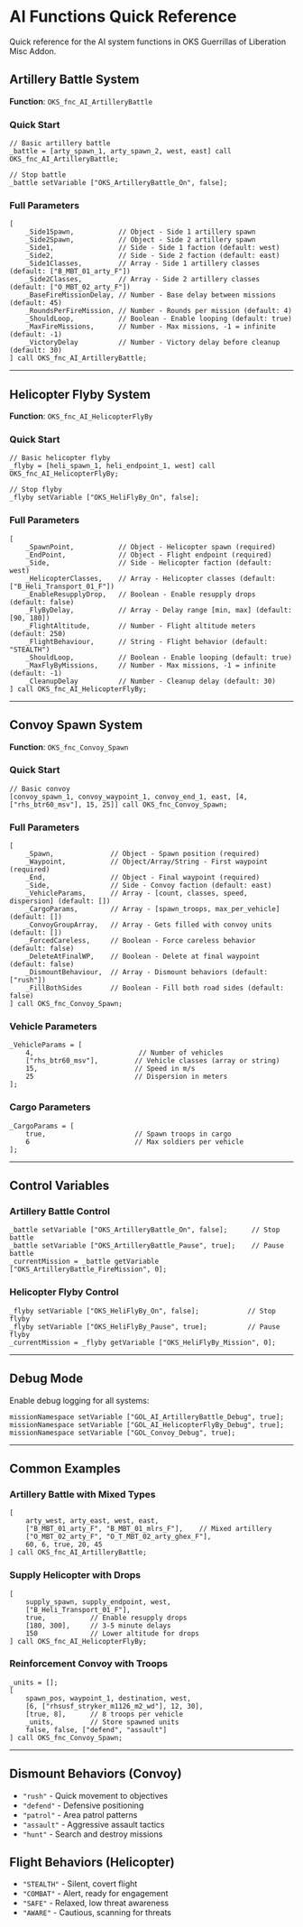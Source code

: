 # AI Functions Quick Reference

Quick reference for the AI system functions in OKS Guerrillas of Liberation Misc Addon.

## Artillery Battle System

**Function**: `OKS_fnc_AI_ArtilleryBattle`

### Quick Start
```sqf
// Basic artillery battle
_battle = [arty_spawn_1, arty_spawn_2, west, east] call OKS_fnc_AI_ArtilleryBattle;

// Stop battle
_battle setVariable ["OKS_ArtilleryBattle_On", false];
```

### Full Parameters
```sqf
[
    _Side1Spawn,           // Object - Side 1 artillery spawn
    _Side2Spawn,           // Object - Side 2 artillery spawn  
    _Side1,                // Side - Side 1 faction (default: west)
    _Side2,                // Side - Side 2 faction (default: east)
    _Side1Classes,         // Array - Side 1 artillery classes (default: ["B_MBT_01_arty_F"])
    _Side2Classes,         // Array - Side 2 artillery classes (default: ["O_MBT_02_arty_F"])
    _BaseFireMissionDelay, // Number - Base delay between missions (default: 45)
    _RoundsPerFireMission, // Number - Rounds per mission (default: 4)
    _ShouldLoop,           // Boolean - Enable looping (default: true)
    _MaxFireMissions,      // Number - Max missions, -1 = infinite (default: -1)
    _VictoryDelay          // Number - Victory delay before cleanup (default: 30)
] call OKS_fnc_AI_ArtilleryBattle;
```

---

## Helicopter Flyby System

**Function**: `OKS_fnc_AI_HelicopterFlyBy`

### Quick Start
```sqf
// Basic helicopter flyby
_flyby = [heli_spawn_1, heli_endpoint_1, west] call OKS_fnc_AI_HelicopterFlyBy;

// Stop flyby
_flyby setVariable ["OKS_HeliFlyBy_On", false];
```

### Full Parameters
```sqf
[
    _SpawnPoint,           // Object - Helicopter spawn (required)
    _EndPoint,             // Object - Flight endpoint (required)
    _Side,                 // Side - Helicopter faction (default: west)
    _HelicopterClasses,    // Array - Helicopter classes (default: ["B_Heli_Transport_01_F"])
    _EnableResupplyDrop,   // Boolean - Enable resupply drops (default: false)
    _FlyByDelay,           // Array - Delay range [min, max] (default: [90, 180])
    _FlightAltitude,       // Number - Flight altitude meters (default: 250)
    _FlightBehaviour,      // String - Flight behavior (default: "STEALTH")
    _ShouldLoop,           // Boolean - Enable looping (default: true)
    _MaxFlyByMissions,     // Number - Max missions, -1 = infinite (default: -1)
    _CleanupDelay          // Number - Cleanup delay (default: 30)
] call OKS_fnc_AI_HelicopterFlyBy;
```

---

## Convoy Spawn System

**Function**: `OKS_fnc_Convoy_Spawn`

### Quick Start
```sqf
// Basic convoy
[convoy_spawn_1, convoy_waypoint_1, convoy_end_1, east, [4, ["rhs_btr60_msv"], 15, 25]] call OKS_fnc_Convoy_Spawn;
```

### Full Parameters
```sqf
[
    _Spawn,              // Object - Spawn position (required)
    _Waypoint,           // Object/Array/String - First waypoint (required)
    _End,                // Object - Final waypoint (required)
    _Side,               // Side - Convoy faction (default: east)
    _VehicleParams,      // Array - [count, classes, speed, dispersion] (default: [])
    _CargoParams,        // Array - [spawn_troops, max_per_vehicle] (default: [])
    _ConvoyGroupArray,   // Array - Gets filled with convoy units (default: [])
    _ForcedCareless,     // Boolean - Force careless behavior (default: false)
    _DeleteAtFinalWP,    // Boolean - Delete at final waypoint (default: false)
    _DismountBehaviour,  // Array - Dismount behaviors (default: ["rush"])
    _FillBothSides       // Boolean - Fill both road sides (default: false)
] call OKS_fnc_Convoy_Spawn;
```

### Vehicle Parameters
```sqf
_VehicleParams = [
    4,                          // Number of vehicles
    ["rhs_btr60_msv"],         // Vehicle classes (array or string)
    15,                        // Speed in m/s
    25                         // Dispersion in meters
];
```

### Cargo Parameters
```sqf
_CargoParams = [
    true,                      // Spawn troops in cargo
    6                          // Max soldiers per vehicle
];
```

---

## Control Variables

### Artillery Battle Control
```sqf
_battle setVariable ["OKS_ArtilleryBattle_On", false];      // Stop battle
_battle setVariable ["OKS_ArtilleryBattle_Pause", true];    // Pause battle
_currentMission = _battle getVariable ["OKS_ArtilleryBattle_FireMission", 0];
```

### Helicopter Flyby Control
```sqf
_flyby setVariable ["OKS_HeliFlyBy_On", false];            // Stop flyby
_flyby setVariable ["OKS_HeliFlyBy_Pause", true];          // Pause flyby
_currentMission = _flyby getVariable ["OKS_HeliFlyBy_Mission", 0];
```

---

## Debug Mode

Enable debug logging for all systems:
```sqf
missionNamespace setVariable ["GOL_AI_ArtilleryBattle_Debug", true];
missionNamespace setVariable ["GOL_AI_HelicopterFlyBy_Debug", true];
missionNamespace setVariable ["GOL_Convoy_Debug", true];
```

---

## Common Examples

### Artillery Battle with Mixed Types
```sqf
[
    arty_west, arty_east, west, east,
    ["B_MBT_01_arty_F", "B_MBT_01_mlrs_F"],    // Mixed artillery
    ["O_MBT_02_arty_F", "O_T_MBT_02_arty_ghex_F"],
    60, 6, true, 20, 45
] call OKS_fnc_AI_ArtilleryBattle;
```

### Supply Helicopter with Drops
```sqf
[
    supply_spawn, supply_endpoint, west,
    ["B_Heli_Transport_01_F"],
    true,           // Enable resupply drops
    [180, 300],     // 3-5 minute delays
    150             // Lower altitude for drops
] call OKS_fnc_AI_HelicopterFlyBy;
```

### Reinforcement Convoy with Troops
```sqf
_units = [];
[
    spawn_pos, waypoint_1, destination, west,
    [6, ["rhsusf_stryker_m1126_m2_wd"], 12, 30],
    [true, 8],      // 8 troops per vehicle
    _units,         // Store spawned units
    false, false, ["defend", "assault"]
] call OKS_fnc_Convoy_Spawn;
```

---

## Dismount Behaviors (Convoy)

- `"rush"` - Quick movement to objectives
- `"defend"` - Defensive positioning  
- `"patrol"` - Area patrol patterns
- `"assault"` - Aggressive assault tactics
- `"hunt"` - Search and destroy missions

## Flight Behaviors (Helicopter)

- `"STEALTH"` - Silent, covert flight
- `"COMBAT"` - Alert, ready for engagement  
- `"SAFE"` - Relaxed, low threat awareness
- `"AWARE"` - Cautious, scanning for threats
